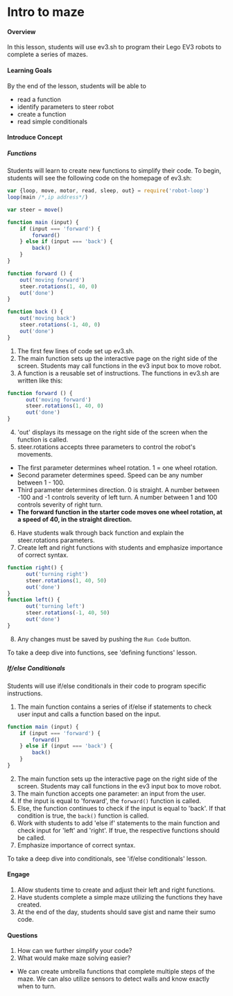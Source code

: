 # Intro to maze

#### Overview
In this lesson, students will use ev3.sh to program their Lego EV3 robots to complete a series of mazes.

#### Learning Goals
By the end of the lesson, students will be able to
* read a function
* identify parameters to steer robot
* create a function
* read simple conditionals

#### Introduce Concept

##### Functions
Students will learn to create new functions to simplify their code. To begin, students will see the following code on the homepage of ev3.sh:

```js
var {loop, move, motor, read, sleep, out} = require('robot-loop')
loop(main /*,ip address*/)

var steer = move()

function main (input) {
    if (input === 'forward') {
        forward()
    } else if (input === 'back') {
        back()
    }
}

function forward () {
    out('moving forward')
    steer.rotations(1, 40, 0)
    out('done')
}

function back () {
    out('moving back')
    steer.rotations(-1, 40, 0)
    out('done')
}
```

1. The first few lines of code set up ev3.sh.
2. The main function sets up the interactive page on the right side of the screen. Students may call functions in the ev3 input box to move robot.
3. A function is a reusable set of instructions. The functions in ev3.sh are written like this:
```js
function forward () {
      out('moving forward')
      steer.rotations(1, 40, 0)
      out('done')
}
```

4. 'out' displays its message on the right side of the screen when the function is called.
5. steer.rotations accepts three parameters to control the robot's movements.
  + The first parameter determines wheel rotation. 1 = one wheel rotation.
  + Second parameter determines speed. Speed can be any number between 1 - 100.
  + Third parameter determines direction. 0 is straight. A number between -100 and -1 controls severity of left turn. A number between 1 and 100 controls severity of right turn.  
  + **The forward function in the starter code moves one wheel rotation, at a speed of 40, in the straight direction.**  
6. Have students walk through back function and explain the steer.rotations parameters.
7. Create left and right functions with students and emphasize importance of correct syntax.
```js
function right() {
      out('turning right')
      steer.rotations(1, 40, 50)
      out('done')
}
function left() {
      out('turning left')
      steer.rotations(-1, 40, 50)
      out('done')
}
```

8. Any changes must be saved by pushing the ```Run Code``` button.


To take a deep dive into functions, see 'defining functions' lesson.

##### If/else Conditionals
Students will use if/else conditionals in their code to program specific instructions.

1. The main function contains a series of if/else if statements to check user input and calls a function based on the input.
```js
function main (input) {
    if (input === 'forward') {
        forward()
    } else if (input === 'back') {
        back()
    }
}
```

2. The main function sets up the interactive page on the right side of the screen. Students may call functions in the ev3 input box to move robot.
3. The main function accepts one parameter: an input from the user.
4. If the input is equal to 'forward', the ```forward()``` function is called.
5. Else, the function continues to check if the input is equal to 'back'. If that condition is true, the ```back()``` function is called.
6. Work with students to add 'else if' statements to the main function and check input for 'left' and 'right'. If true, the respective functions should be called.
7. Emphasize importance of correct syntax.

To take a deep dive into conditionals, see 'if/else conditionals' lesson.

#### Engage
1. Allow students time to create and adjust their left and right functions.
2. Have students complete a simple maze utilizing the functions they have created.
3. At the end of the day, students should save gist and name their sumo code.  

#### Questions
1. How can we further simplify your code?
2. What would make maze solving easier?
  + We can create umbrella functions that complete multiple steps of the maze. We can also utilize sensors to detect walls and know exactly when to turn.
